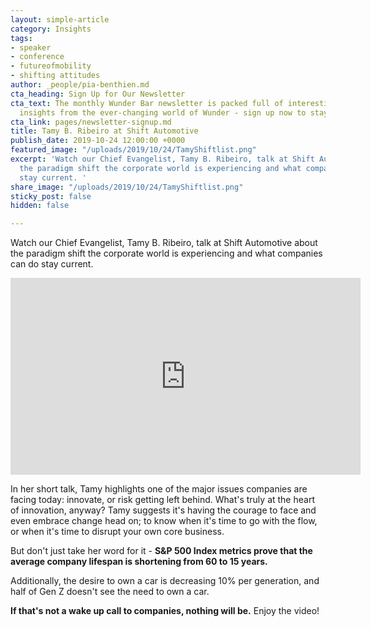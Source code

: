 ```yaml
---
layout: simple-article
category: Insights
tags:
- speaker
- conference
- futureofmobility
- shifting attitudes
author: _people/pia-benthien.md
cta_heading: Sign Up for Our Newsletter
cta_text: The monthly Wunder Bar newsletter is packed full of interesting news and
  insights from the ever-changing world of Wunder - sign up now to stay in the loop!
cta_link: pages/newsletter-signup.md
title: Tamy B. Ribeiro at Shift Automotive
publish_date: 2019-10-24 12:00:00 +0000
featured_image: "/uploads/2019/10/24/TamyShiftlist.png"
excerpt: 'Watch our Chief Evangelist, Tamy B. Ribeiro, talk at Shift Automotive about
  the paradigm shift the corporate world is experiencing and what companies can do
  stay current. '
share_image: "/uploads/2019/10/24/TamyShiftlist.png"
sticky_post: false
hidden: false

---
```

Watch our Chief Evangelist, Tamy B. Ribeiro, talk at Shift Automotive about the paradigm shift the corporate world is experiencing and what companies can do stay current.

<iframe width="560" height="315" src="https://www.youtube.com/embed/fYOvUxp-rw0" frameborder="0" allow="accelerometer; autoplay; encrypted-media; gyroscope; picture-in-picture" allowfullscreen></iframe>

In her short talk, Tamy highlights one of the major issues companies are facing today: innovate, or risk getting left behind. What's truly at the heart of innovation, anyway? Tamy suggests it's having the courage to face and even embrace change head on; to know when it's time to go with the flow, or when it's time to disrupt your own core business.

But don't just take her word for it - **S&P 500 Index metrics prove that the average company lifespan is shortening from 60 to 15 years.**

Additionally, the desire to own a car is decreasing 10% per generation, and half of Gen Z doesn't see the need to own a car.

**If that's not a wake up call to companies, nothing will be.** Enjoy the video!